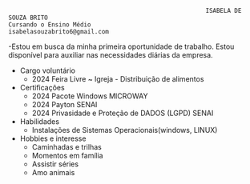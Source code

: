                                                            ISABELA DE SOUZA BRITO
    Cursando o Ensino Médio
    isabelasouzabrito6@gmail.com
                                                        

 -Estou em busca da minha primeira oportunidade de trabalho. Estou disponível para auxiliar nas necessidades diárias da empresa.
 
 - Cargo voluntário
   - 2024  Feira Livre ~ Igreja
          - Distribuição de alimentos
  - Certificações 
    - 2024  Pacote Windows MICROWAY
    - 2024  Payton SENAI
    -  2024  Privasidade e Proteção de DADOS (LGPD)  SENAI
 - Habilidades 
   - Instalações de Sistemas Operacionais(windows, LINUX)
 - Hobbies e interesse
    - Caminhadas e trilhas
    - Momentos em família
    - Assistir séries
    - Amo animais
      
